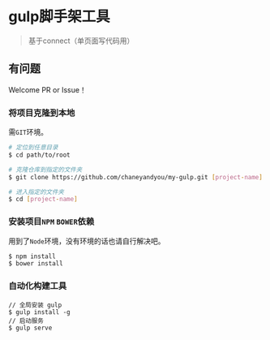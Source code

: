 # gulp脚手架工具

> 基于connect（单页面写代码用）


## 有问题

Welcome PR or Issue！

### 将项目克隆到本地

需`GIT`环境。

```bash
# 定位到任意目录
$ cd path/to/root

# 克隆仓库到指定的文件夹
$ git clone https://github.com/chaneyandyou/my-gulp.git [project-name] --depth 1

# 进入指定的文件夹
$ cd [project-name]
```

### 安装项目`NPM` `BOWER`依赖

用到了`Node`环境，没有环境的话也请自行解决吧。

```bash
$ npm install
$ bower install
```

### 自动化构建工具

```` 
// 全局安装 gulp 
$ gulp install -g
// 启动服务
$ gulp serve
````


